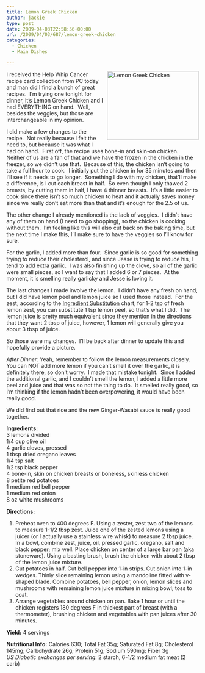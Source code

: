```yaml
---
title: Lemon Greek Chicken
author: jackie
type: post
date: 2009-04-03T22:58:56+00:00
url: /2009/04/03/687/lemon-greek-chicken
categories:
  - Chicken
  - Main Dishes

---
```

[<img loading="lazy" decoding="async" style="margin: 0pt 0pt 10px 10px; float: right;" src="http://farm4.static.flickr.com/3582/3409897937_2c09f24375_m.jpg" alt="Lemon Greek Chicken" width="240" height="180" />][1]I received the Help Whip Cancer recipe card collection from PC today and man did I find a bunch of great recipes.  I&#8217;m trying one tonight for dinner, it&#8217;s Lemon Greek Chicken and I had EVERYTHING on hand.  Well, besides the veggies, but those are interchangeable in my opinion.

I did make a few changes to the recipe.  Not really because I felt the need to, but because it was what I had on hand.  First off, the recipe uses bone-in and skin-on chicken.  Neither of us are a fan of that and we have the frozen in the chicken in the freezer, so we didn&#8217;t use that.  Because of this, the chicken isn&#8217;t going to take a full hour to cook.  I initially put the chicken in for 35 minutes and then I&#8217;ll see if it needs to go longer.  Something I do with my chicken, that&#8217;ll make a difference, is I cut each breast in half.  So even though I only thawed 2 breasts, by cutting them in half, I have 4 thinner breasts.  It&#8217;s a little easier to cook since there isn&#8217;t so much chicken to heat and it actually saves money since we really don&#8217;t eat more than that and it&#8217;s enough for the 2.5 of us.

The other change I already mentioned is the lack of veggies.  I didn&#8217;t have any of them on hand (I need to go shopping), so the chicken is cooking without them.  I&#8217;m feeling like this will also cut back on the baking time, but the next time I make this, I&#8217;ll make sure to have the veggies so I&#8217;ll know for sure.

For the garlic, I added more than four.  Since garlic is so good for something trying to reduce their cholesterol, and since Jesse is trying to reduce his, I tend to add extra garlic.  I was also finishing up the clove, so all of the garlic were small pieces, so I want to say that I added 6 or 7 pieces.  At the moment, it is smelling really garlicky and Jesse is loving it.

The last changes I made involve the lemon.  I didn&#8217;t have any fresh on hand, but I did have lemon peel and lemon juice so I used those instead.  For the zest, according to the [Ingredient Substitution][2] chart, for 1-2 tsp of fresh lemon zest, you can substitute 1 tsp lemon peel, so that&#8217;s what I did.  The lemon juice is pretty much equivalent since they mention in the directions that they want 2 tbsp of juice, however, 1 lemon will generally give you about 3 tbsp of juice.

So those were my changes.  I&#8217;ll be back after dinner to update this and hopefully provide a picture.

_After Dinner:_ Yeah, remember to follow the lemon measurements closely.  You can NOT add more lemon if you can&#8217;t smell it over the garlic, it is definitely there, so don&#8217;t worry.  I made that mistake tonight.  Since I added the additional garlic, and I couldn&#8217;t smell the lemon, I added a little more peel and juice and that was so not the thing to do.  It smelled really good, so I&#8217;m thinking if the lemon hadn&#8217;t been overpowering, it would have been really good.

We did find out that rice and the new Ginger-Wasabi sauce is really good together.

**Ingredients:**  
3 lemons divided  
1/4 cup olive oil  
4 garlic cloves, pressed  
1 tbsp dried oregano leaves  
1/4 tsp salt  
1/2 tsp black pepper  
4 bone-in, skin on chicken breasts or boneless, skinless chicken  
8 petite red potatoes  
1 medium red bell pepper  
1 medium red onion  
8 oz white mushrooms

**Directions:**

  1. Preheat oven to 400 degrees F. Using a zester, zest two of the lemons to measure 1-1/2 tbsp zest. Juice one of the zested lemons using a juicer (or I actually use a stainless wire whisk) to measure 2 tbsp juice. In a bowl, combine zest, juice, oil, pressed garlic, oregano, salt and black pepper; mix well. Place chicken on center of a large bar pan (aka stoneware). Using a basting brush, brush the chicken with about 2 tbsp of the lemon juice mixture.
  2. Cut potatoes in half. Cut bell pepper into 1-in strips. Cut onion into 1-in wedges. Thinly slice remaining lemon using a mandoline fitted with v-shaped blade. Combine potatoes, bell pepper, onion, lemon slices and mushrooms with remaining lemon juice mixture in mixing bowl; toss to coat.
  3. Arrange vegetables around chicken on pan. Bake 1 hour or until the chicken registers 180 degrees F in thickest part of breast (with a thermometer), brushing chicken and vegetables with pan juices after 30 minutes.

**Yield:** 4 servings

**Nutritional Info:** Calories 630; Total Fat 35g; Saturated Fat 8g; Cholesterol 145mg; Carbohydrate 26g; Protein 51g; Sodium 590mg; Fiber 3g  
_US Diabetic exchanges per serving_: 2 starch, 6-1/2 medium fat meat (2 carb)

 [1]: http://www.flickr.com/photos/myjaxon/3409897937/
 [2]: /ingredient-substitutions